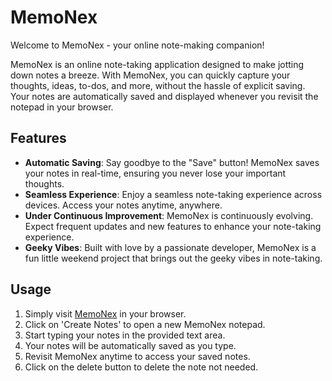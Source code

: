 # MemoNex

Welcome to MemoNex - your online note-making companion!

MemoNex is an online note-taking application designed to make jotting down notes a breeze. With MemoNex, you can quickly capture your thoughts, ideas, to-dos, and more, without the hassle of explicit saving. Your notes are automatically saved and displayed whenever you revisit the notepad in your browser.

## Features

- **Automatic Saving**: Say goodbye to the "Save" button! MemoNex saves your notes in real-time, ensuring you never lose your important thoughts.
- **Seamless Experience**: Enjoy a seamless note-taking experience across devices. Access your notes anytime, anywhere.
- **Under Continuous Improvement**: MemoNex is continuously evolving. Expect frequent updates and new features to enhance your note-taking experience.
- **Geeky Vibes**: Built with love by a passionate developer, MemoNex is a fun little weekend project that brings out the geeky vibes in note-taking.

## Usage

1. Simply visit [MemoNex](#) in your browser.
2. Click on 'Create Notes' to open a new MemoNex notepad.
3. Start typing your notes in the provided text area.
4. Your notes will be automatically saved as you type.
5. Revisit MemoNex anytime to access your saved notes.
6. Click on the delete button to delete the note not needed. 


